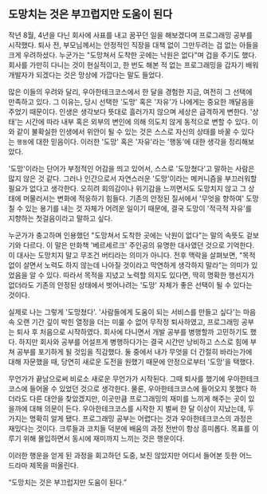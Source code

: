 ## 도망치는 것은 부끄럽지만 도움이 된다

작년 8월, 4년을 다닌 회사에 사표를 내고 꿈꾸던 일을 해보겠다며 프로그래밍 공부를 시작했다. 퇴사 전, 부모님께서는 안정적인 직장을 대책 없이 그만두려는 겁 없는 아들을 크게 우려하셨다. 누군가는 "도망쳐서 도착한 곳에는 낙원은 없다"며 겁을 주기도 했다. 회사를 가만히 다니는 것이 현실적이고, 한 번도 해본 적 없는 프로그래밍을 갑자기 배워 개발자가 되겠다는 것은 망상에 가깝다는 말도 들었다.

많은 이들의 우려와 달리, 우아한테크코스에서 한 달을 경험한 지금, 여전히 그 선택에 만족하고 있다. 그 이유는, 당시 선택한 '도망' 혹은 '자유'가 나에게는 중요한 깨달음을 주었기 때문이다. 인생은 생각보다 뜻대로 흘러가지 않으며 세상은 급격하게 변한다. '상태'는 시간에 따라 내부 혹은 외부의 변인에 의해 의도치 않게 동적으로 변할 수 있다. 이와 같이 불확실한 인생에서 위안이 될 수 있는 것은 스스로 자신의 상태를 바꿀 수 있다는 `행동`에 대한 믿음이다. 이러한 '도망' 혹은 '자유'라는 '행동'에 대한 생각을 정리해보았다.

'도망'이라는 단어가 부정적인 어감을 띄고 있어서, 스스로 '도망쳤다'고 말하는 사람은 많지 않은 것 같다. 그러나 인간으로서 자연스러운 '도망'이라는 메커니즘을 부끄러워할 필요가 없다고 생각한다. 오히려 회의감이나 위기감을 느끼면서도 도망치지 않고 그 상태에 머물러서는 변화에 적응하기 힘들다. 기존의 안정된 질서에서 '무엇을 향하여' 도망칠 수 있는 용기를 내는 것 자체가 어려운 일이기 때문에, 결국 도망이 '적극적 자유'를 지향하는 첫걸음이라고 말하고 싶다.

누군가가 충고하며 인용했던 "도망쳐서 도착한 곳에는 낙원이 없다"는 말의 속뜻도 겉보기와 다르다. 이 말은 만화책 '베르세르크' 주인공의 유명한 대사였던 것으로 기억한다. 이 대사는 도망치지 말고 무조건 버티라는 의미가 아니다. 전후 맥락을 살펴보면, "목적 없이 살면서 노력도 하지 않는데 나아질 것이라고 막연하게 생각하지 말라”는 의미가 있었음을 알 수 있다. 따라서 목적을 지녔고 노력할 의지도 있다면, 딱히 명확한 행선지가 없더라도 기존의 안정된 상태에서 벗어나려는 '도망' 자체가 좋은 선택이 될 수 있다는 것이다.

실제로 나는 그렇게 '도망쳤다'. '사람들에게 도움이 되는 서비스를 만들고 싶다'는 마음속 오랜 기간 깊이 박힌 열정을 더는 미룰 수 없어 무작정 퇴사하였고, 프로그래밍 공부는 퇴사 후 처음으로 시작하였다. 회사에 다니면서 개발 공부를 병행할까 고민하기도 했다. 하지만 회사와 공부를 어설프게 병행하다가는 결국 시간만 낭비하고 스스로 힘에 부쳐 공부를 포기하게 될 것임을 직감했다. 둘 중에서 내가 무엇을 더 간절히 바라는가에 대해 자문했을 때, 당연히 새로운 도전을 원했기 때문에 안정으로부터 '도망'을 택했다.

무언가가 끝남으로써 비로소 새로운 무언가가 시작된다. 그때 퇴사를 했기에 우아한테크코스에 들어올 수 있었던 것으로 생각한다. 물론, 우아한테크코스에 들어오지 못했다 하더라도 다른 대안을 찾았겠지만, 이곳만큼 프로그래밍의 재미를 느끼게 해주는 곳이 있을까에 대해 의문이 든다. 우아한테크코스를 시작한 지 벌써 한 달 이상이 지났는데, 두 가지는 명확히 알게 됐다. 프로그래밍 공부는 어렵다는 것과 우아한테크코스의 과정은 재밌다는 것이다. 크루들과 코치들 덕분에 배움의 과정 전반이 항상 흥미롭다. 목표를 이루기 위해 몰입하면서 동시에 재미까지 느끼는 것은 행운이다.

이러한 행운을 얻게 된 과정을 회고하던 도중, 보진 않았지만 어디서 들어본 듯한 어느 드라마 제목을 떠올린다.

“도망치는 것은 부끄럽지만 도움이 된다.”
